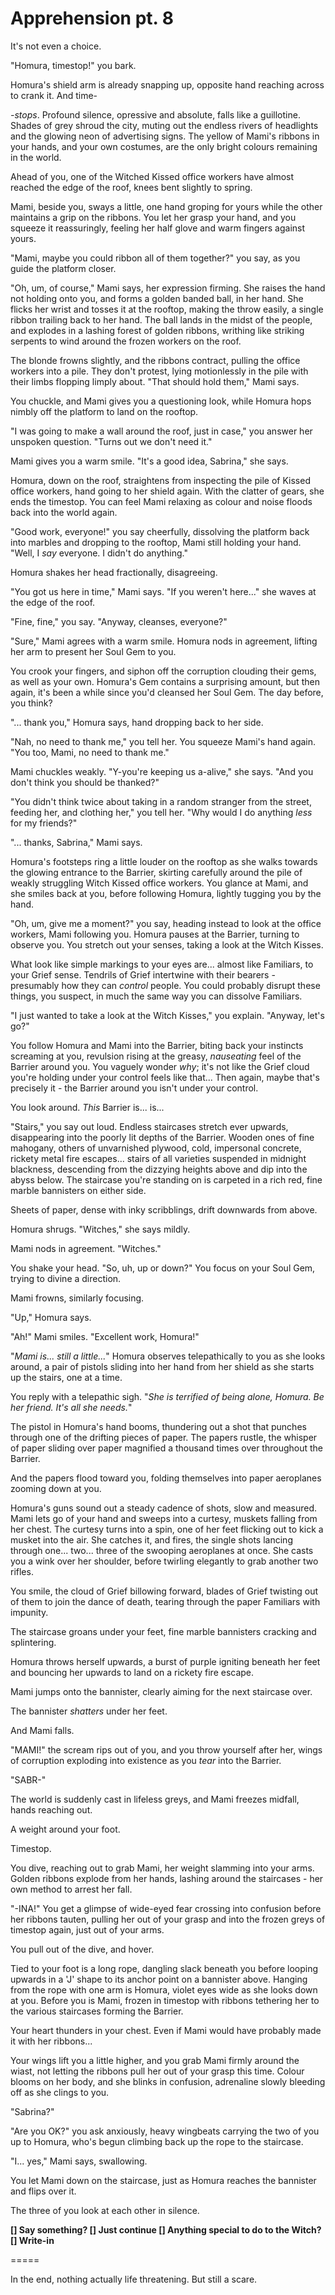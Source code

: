 # Apprehension pt. 8

It's not even a choice.

"Homura, timestop!" you bark.

Homura's shield arm is already snapping up, opposite hand reaching across to crank it. And time-

*-stops*. Profound silence, opressive and absolute, falls like a guillotine. Shades of grey shroud the city, muting out the endless rivers of headlights and the glowing neon of advertising signs. The yellow of Mami's ribbons in your hands, and your own costumes, are the only bright colours remaining in the world.

Ahead of you, one of the Witched Kissed office workers have almost reached the edge of the roof, knees bent slightly to spring.

Mami, beside you, sways a little, one hand groping for yours while the other maintains a grip on the ribbons. You let her grasp your hand, and you squeeze it reassuringly, feeling her half glove and warm fingers against yours.

"Mami, maybe you could ribbon all of them together?" you say, as you guide the platform closer.

"Oh, um, of course," Mami says, her expression firming. She raises the hand not holding onto you, and forms a golden banded ball, in her hand. She flicks her wrist and tosses it at the rooftop, making the throw easily, a single ribbon trailing back to her hand. The ball lands in the midst of the people, and explodes in a lashing forest of golden ribbons, writhing like striking serpents to wind around the frozen workers on the roof.

The blonde frowns slightly, and the ribbons contract, pulling the office workers into a pile. They don't protest, lying motionlessly in the pile with their limbs flopping limply about. "That should hold them," Mami says.

You chuckle, and Mami gives you a questioning look, while Homura hops nimbly off the platform to land on the rooftop.

"I was going to make a wall around the roof, just in case," you answer her unspoken question. "Turns out we don't need it."

Mami gives you a warm smile. "It's a good idea, Sabrina," she says.

Homura, down on the roof, straightens from inspecting the pile of Kissed office workers, hand going to her shield again. With the clatter of gears, she ends the timestop. You can feel Mami relaxing as colour and noise floods back into the world again.

"Good work, everyone!" you say cheerfully, dissolving the platform back into marbles and dropping to the rooftop, Mami still holding your hand. "Well, I *say* everyone. I didn't do anything."

Homura shakes her head fractionally, disagreeing.

"You got us here in time," Mami says. "If you weren't here..." she waves at the edge of the roof.

"Fine, fine," you say. "Anyway, cleanses, everyone?"

"Sure," Mami agrees with a warm smile. Homura nods in agreement, lifting her arm to present her Soul Gem to you.

You crook your fingers, and siphon off the corruption clouding their gems, as well as your own. Homura's Gem contains a surprising amount, but then again, it's been a while since you'd cleansed her Soul Gem. The day before, you think?

"... thank you," Homura says, hand dropping back to her side.

"Nah, no need to thank me," you tell her. You squeeze Mami's hand again. "You too, Mami, no need to thank me."

Mami chuckles weakly. "Y-you're keeping us a-alive," she says. "And you don't think you should be thanked?"

"You didn't think twice about taking in a random stranger from the street, feeding her, and clothing her," you tell her. "Why would I do anything *less* for my friends?"

"... thanks, Sabrina," Mami says.

Homura's footsteps ring a little louder on the rooftop as she walks towards the glowing entrance to the Barrier, skirting carefully around the pile of weakly struggling Witch Kissed office workers. You glance at Mami, and she smiles back at you, before following Homura, lightly tugging you by the hand.

"Oh, um, give me a moment?" you say, heading instead to look at the office workers, Mami following you. Homura pauses at the Barrier, turning to observe you. You stretch out your senses, taking a look at the Witch Kisses.

What look like simple markings to your eyes are... almost like Familiars, to your Grief sense. Tendrils of Grief intertwine with their bearers - presumably how they can *control* people. You could probably disrupt these things, you suspect, in much the same way you can dissolve Familiars.

"I just wanted to take a look at the Witch Kisses," you explain. "Anyway, let's go?"

You follow Homura and Mami into the Barrier, biting back your instincts screaming at you, revulsion rising at the greasy, *nauseating* feel of the Barrier around you. You vaguely wonder *why*; it's not like the Grief cloud you're holding under your control feels like that... Then again, maybe that's precisely it - the Barrier around you isn't under your control.

You look around. *This* Barrier is... is...

"Stairs," you say out loud. Endless staircases stretch ever upwards, disappearing into the poorly lit depths of the Barrier. Wooden ones of fine mahogany, others of unvarnished plywood, cold, impersonal concrete, rickety metal fire escapes... stairs of all varieties suspended in midnight blackness, descending from the dizzying heights above and dip into the abyss below. The staircase you're standing on is carpeted in a rich red, fine marble bannisters on either side.

Sheets of paper, dense with inky scribblings, drift downwards from above.

Homura shrugs. "Witches," she says mildly.

Mami nods in agreement. "Witches."

You shake your head. "So, uh, up or down?" You focus on your Soul Gem, trying to divine a direction.

Mami frowns, similarly focusing.

"Up," Homura says.

"Ah!" Mami smiles. "Excellent work, Homura!"

"*Mami is... still a little...*" Homura observes telepathically to you as she looks around, a pair of pistols sliding into her hand from her shield as she starts up the stairs, one at a time.

You reply with a telepathic sigh. "*She is *terrified* of being alone, Homura. Be her *friend*. It's all she needs.*"

The pistol in Homura's hand booms, thundering out a shot that punches through one of the drifting pieces of paper. The papers rustle, the whisper of paper sliding over paper magnified a thousand times over throughout the Barrier.

And the papers flood toward you, folding themselves into paper aeroplanes zooming down at you.

Homura's guns sound out a steady cadence of shots, slow and measured. Mami lets go of your hand and sweeps into a curtesy, muskets falling from her chest. The curtesy turns into a spin, one of her feet flicking out to kick a musket into the air. She catches it, and fires, the single shots lancing through one... two... three of the swooping aeroplanes at once. She casts you a wink over her shoulder, before twirling elegantly to grab another two rifles.

You smile, the cloud of Grief billowing forward, blades of Grief twisting out of them to join the dance of death, tearing through the paper Familiars with impunity.

The staircase groans under your feet, fine marble bannisters cracking and splintering.

Homura throws herself upwards, a burst of purple igniting beneath her feet and bouncing her upwards to land on a rickety fire escape.

Mami jumps onto the bannister, clearly aiming for the next staircase over.

The bannister *shatters* under her feet.

And Mami falls.

"MAMI!" the scream rips out of you, and you throw yourself after her, wings of corruption exploding into existence as you *tear* into the Barrier.

"SABR-"

The world is suddenly cast in lifeless greys, and Mami freezes midfall, hands reaching out.

A weight around your foot.

Timestop.

You dive, reaching out to grab Mami, her weight slamming into your arms. Golden ribbons explode from her hands, lashing around the staircases - her own method to arrest her fall.

"-INA!" You get a glimpse of wide-eyed fear crossing into confusion before her ribbons tauten, pulling her out of your grasp and into the frozen greys of timestop again, just out of your arms.

You pull out of the dive, and hover.

Tied to your foot is a long rope, dangling slack beneath you before looping upwards in a 'J' shape to its anchor point on a bannister above. Hanging from the rope with one arm is Homura, violet eyes wide as she looks down at you. Before you is Mami, frozen in timestop with ribbons tethering her to the various staircases forming the Barrier.

Your heart thunders in your chest. Even if Mami would have probably made it with her ribbons...

Your wings lift you a little higher, and you grab Mami firmly around the wiast, not letting the ribbons pull her out of your grasp this time. Colour blooms on her body, and she blinks in confusion, adrenaline slowly bleeding off as she clings to you.

"Sabrina?"

"Are you OK?" you ask anxiously, heavy wingbeats carrying the two of you up to Homura, who's begun climbing back up the rope to the staircase.

"I... yes," Mami says, swallowing.

You let Mami down on the staircase, just as Homura reaches the bannister and flips over it.

The three of you look at each other in silence.

**\[] Say something?
\[] Just continue
\[] Anything special to do to the Witch?
\[] Write-in**

\=====​

In the end, nothing actually life threatening. But still a scare.
